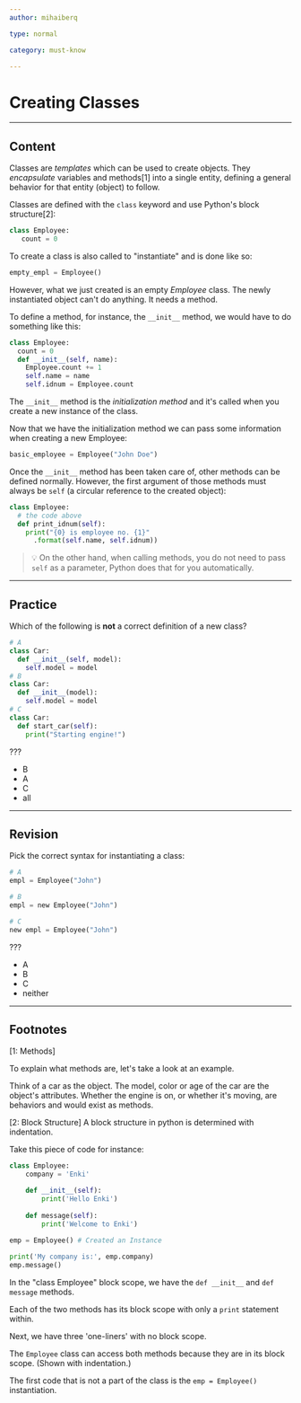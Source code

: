 ```yaml
---
author: mihaiberq

type: normal

category: must-know

---
```


# Creating Classes

---

## Content

Classes are *templates* which can be used to create objects. They *encapsulate* variables and methods[1] into a single entity, defining a general behavior for that entity (object) to follow.

Classes are defined with the `class` keyword and use Python's block structure[2]:

```python
class Employee:
   count = 0
```

To create a class is also called to "instantiate" and is done like so:

```python
empty_empl = Employee()
```

However, what we just created is an empty *Employee* class. The newly instantiated object can't do anything. It needs a method.

To define a method, for instance, the `__init__` method, we would have to do something like this:

```python
class Employee:
  count = 0
  def __init__(self, name):
    Employee.count += 1
    self.name = name
    self.idnum = Employee.count
```

The `__init__` method is the *initialization method* and it's called when you create a new instance of the class.


Now that we have the initialization method we can pass some information when creating a new Employee:

```python
basic_employee = Employee("John Doe")
```

Once the `__init__` method has been taken care of, other methods can be defined normally. However, the first argument of those methods must always be `self` (a circular reference to the created object):

```python
class Employee:
  # the code above
  def print_idnum(self):
    print("{0} is employee no. {1}"
      .format(self.name, self.idnum))
```

> 💡 On the other hand, when calling methods, you do not need to pass `self` as a parameter, Python does that for you automatically.


---

## Practice

Which of the following is **not** a correct definition of a new class?

```python
# A
class Car:
  def __init__(self, model):
    self.model = model
# B
class Car:
  def __init__(model):
    self.model = model
# C
class Car:
  def start_car(self):
    print("Starting engine!")
```

???

- B
- A
- C
- all


---

## Revision

Pick the correct syntax for instantiating a class:

```python
# A
empl = Employee("John")

# B
empl = new Employee("John")

# C
new empl = Employee("John")
```

???

- A
- B
- C
- neither

---
## Footnotes

[1: Methods]

To explain what methods are, let's take a look at an example.

Think of a car as the object. The model, color or age of the car are the object's attributes. Whether the engine is on, or whether it's moving, are behaviors and would exist as methods.

[2: Block Structure]
A block structure in python is determined with indentation.

Take this piece of code for instance:
```python
class Employee:
    company = 'Enki'

    def __init__(self):
        print('Hello Enki')
 
    def message(self):
        print('Welcome to Enki')
 
emp = Employee() # Created an Instance

print('My company is:', emp.company)
emp.message()
```

In the "class Employee" block scope, we have the `def __init__` and `def message` methods.

Each of the two methods has its block scope with only a `print` statement within.

Next, we have three 'one-liners' with no block scope. 

The `Employee` class can access both methods because they are in its block scope. (Shown with indentation.) 

The first code that is not a part of the class is the `emp = Employee()` instantiation.
